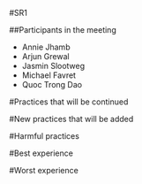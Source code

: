 #SR1

##Participants in the meeting
- Annie Jhamb
- Arjun Grewal
- Jasmin Slootweg
- Michael Favret
- Quoc Trong Dao


#Practices that will be continued 


#New practices that will be added


#Harmful practices



#Best experience



#Worst experience
